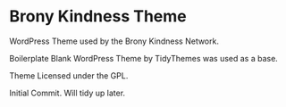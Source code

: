 # Brony Kindness Theme

WordPress Theme used by the Brony Kindness Network.

Boilerplate Blank WordPress Theme by TidyThemes was used as a base.

Theme Licensed under the GPL.

Initial Commit. Will tidy up later. 